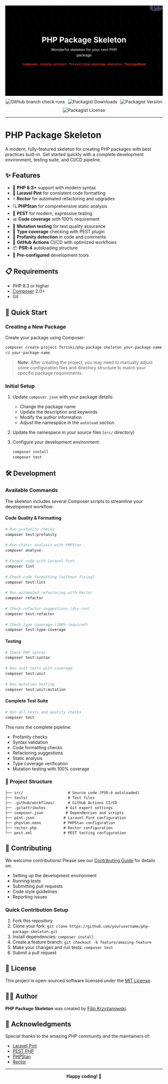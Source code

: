 <p style="display: flex; align-items: center; gap: 10px; flex-wrap: wrap; justify-content: center;">
<img src="./art/banner.png" alt="Fkrzski PHP Package Skeleton"/>
<img alt="GitHub branch check runs" src="https://img.shields.io/github/check-runs/fkrzski/php-package-skeleton/master?style=for-the-badge">
<img alt="Packagist Downloads" src="https://img.shields.io/packagist/dt/fkrzski/php-package-skeleton?style=for-the-badge">
<img alt="Packagist Version" src="https://img.shields.io/packagist/v/fkrzski/php-package-skeleton?style=for-the-badge">
<img alt="Packagist License" src="https://img.shields.io/packagist/l/fkrzski/php-package-skeleton?style=for-the-badge">
</p>

---

# PHP Package Skeleton

A modern, fully-featured skeleton for creating PHP packages with best practices built-in. Get started quickly with a complete development environment, testing suite, and CI/CD pipeline.

## ✨ Features

- 🚀 **PHP 8.3+** support with modern syntax
- 🎨 **Laravel Pint** for consistent code formatting
- ⚡ **Rector** for automated refactoring and upgrades
- 🔍 **PHPStan** for comprehensive static analysis
- 🧪 **PEST** for modern, expressive testing
- 📊 **Code coverage** with 100% requirement
- 🔄 **Mutation testing** for test quality assurance
- 👀 **Type coverage** checking with PEST plugin
- 🚫 **Profanity detection** in code and comments
- 🤖 **GitHub Actions** CI/CD with optimized workflows
- 📦 **PSR-4** autoloading structure
- 🎯 **Pre-configured** development tools

## 📋 Requirements

- PHP 8.3 or higher
- [Composer](https://getcomposer.org) 2.0+
- Git

## 🚀 Quick Start

### Creating a New Package

Create your package using Composer:

```bash
composer create-project fkrzski/php-package-skeleton your-package-name
cd your-package-name
```

> **Note:** After creating the project, you may need to manually adjust some configuration files and directory structure to match your specific package requirements.

### Initial Setup

1. Update `composer.json` with your package details:
   - Change the package name
   - Update the description and keywords
   - Modify the author information
   - Adjust the namespace in the `autoload` section

2. Update the namespace in your source files (`src/` directory)

3. Configure your development environment:
   ```bash
   composer install
   composer test
   ```

## 🛠️ Development

### Available Commands

The skeleton includes several Composer scripts to streamline your development workflow:

#### Code Quality & Formatting

```bash
# Run profanity checks
composer test:profanity

# Run static analysis with PHPStan
composer analyse

# Format code with Laravel Pint
composer lint

# Check code formatting (without fixing)
composer test:lint

# Run automated refactoring with Rector
composer refactor

# Check refactor suggestions (dry-run)
composer test:refactor

# Check type coverage (100% required)
composer test:type-coverage
```

#### Testing

```bash
# Check PHP syntax
composer test:syntax

# Run unit tests with coverage
composer test:unit

# Run mutation testing
composer test:unit:mutation
```

#### Complete Test Suite

```bash
# Run all tests and quality checks
composer test
```

This runs the complete pipeline:
- Profanity checks
- Syntax validation
- Code formatting checks
- Refactoring suggestions
- Static analysis
- Type coverage verification
- Mutation testing with 100% coverage

### 📁 Project Structure

```
├── src/                    # Source code (PSR-4 autoloaded)
├── tests/                  # Test files
├── .github/workflows/      # GitHub Actions CI/CD
├── .gitattributes         # Git export settings
├── composer.json          # Dependencies and scripts
├── pint.json             # Laravel Pint configuration
├── phpstan.neon          # PHPStan configuration
├── rector.php            # Rector configuration
└── pest.xml              # PEST testing configuration
```

## 🤝 Contributing

We welcome contributions! Please see our [Contributing Guide](.github/CONTRIBUTING.md) for details on:

- Setting up the development environment
- Running tests
- Submitting pull requests
- Code style guidelines
- Reporting issues

### Quick Contribution Setup

1. Fork this repository
2. Clone your fork: `git clone https://github.com/yourusername/php-package-skeleton.git`
3. Install dependencies: `composer install`
4. Create a feature branch: `git checkout -b feature/amazing-feature`
5. Make your changes and run tests: `composer test`
6. Submit a pull request

## 📜 License

This project is open-sourced software licensed under the [MIT License](LICENSE.md).

## 👨‍💻 Author

**PHP Package Skeleton** was created by [Filip Krzyżanowski](https://linkedin.com/in/fkrzski).

## 🙏 Acknowledgments

Special thanks to the amazing PHP community and the maintainers of:
- [Laravel Pint](https://laravel.com/docs/pint)
- [PEST PHP](https://pestphp.com/)
- [PHPStan](https://phpstan.org/)
- [Rector](https://getrector.org/)

---

<p align="center">
<strong>Happy coding! 🚀</strong>
</p>
